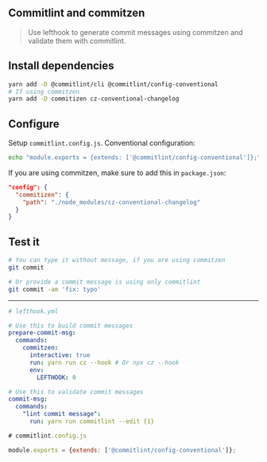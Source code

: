 ## Commitlint and commitzen

> Use lefthook to generate commit messages using commitzen and validate them with commitlint.

## Install dependencies

```bash
yarn add -D @commitlint/cli @commitlint/config-conventional
# If using commitzen
yarn add -D commitizen cz-conventional-changelog
```

## Configure

Setup `commitlint.config.js`. Conventional configuration:

```bash
echo "module.exports = {extends: ['@commitlint/config-conventional']};" > commitlint.config.js
```

If you are using commitzen, make sure to add this in `package.json`:

```json
"config": {
  "commitizen": {
    "path": "./node_modules/cz-conventional-changelog"
  }
}
```

## Test it

```bash
# You can type it without message, if you are using commitzen
git commit

# Or provide a commit message is using only commitlint
git commit -am 'fix: typo'
```

---

```yml
# lefthook.yml

# Use this to build commit messages
prepare-commit-msg:
  commands:
    commitzen:
      interactive: true
      run: yarn run cz --hook # Or npx cz --hook
      env:
        LEFTHOOK: 0

# Use this to validate commit messages
commit-msg:
  commands:
    "lint commit message":
      run: yarn run commitlint --edit {1}
```

```js
# commitlint.config.js

module.exports = {extends: ['@commitlint/config-conventional']};
```
